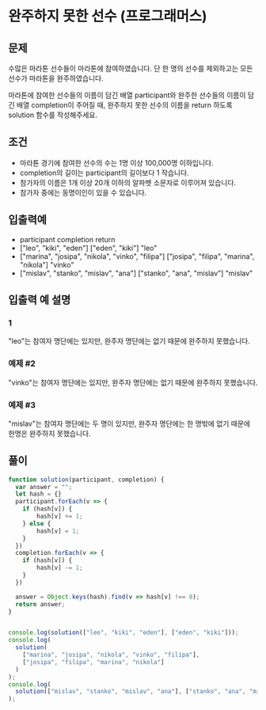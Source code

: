 # 완주하지 못한 선수 (프로그래머스)

## 문제

수많은 마라톤 선수들이 마라톤에 참여하였습니다. 단 한 명의 선수를 제외하고는 모든 선수가 마라톤을 완주하였습니다.<br>

마라톤에 참여한 선수들의 이름이 담긴 배열 participant와 완주한 선수들의 이름이 담긴 배열 completion이 주어질 때, 완주하지 못한 선수의 이름을 return 하도록 solution 함수를 작성해주세요.

## 조건

- 마라톤 경기에 참여한 선수의 수는 1명 이상 100,000명 이하입니다.
- completion의 길이는 participant의 길이보다 1 작습니다.
- 참가자의 이름은 1개 이상 20개 이하의 알파벳 소문자로 이루어져 있습니다.
- 참가자 중에는 동명이인이 있을 수 있습니다.

## 입출력예

- participant	completion	return
- ["leo", "kiki", "eden"]	["eden", "kiki"]	"leo"
- ["marina", "josipa", "nikola", "vinko", "filipa"]	["josipa", "filipa", "marina", "nikola"]	"vinko"
- ["mislav", "stanko", "mislav", "ana"]	["stanko", "ana", "mislav"]	"mislav"
  
## 입출력 예 설명

### 1
"leo"는 참여자 명단에는 있지만, 완주자 명단에는 없기 때문에 완주하지 못했습니다.

### 예제 #2
"vinko"는 참여자 명단에는 있지만, 완주자 명단에는 없기 때문에 완주하지 못했습니다.

### 예제 #3
"mislav"는 참여자 명단에는 두 명이 있지만, 완주자 명단에는 한 명밖에 없기 때문에 한명은 완주하지 못했습니다.


## 풀이

```js
function solution(participant, completion) {
  var answer = "";
  let hash = {}
  participant.forEach(v => {
    if (hash[v]) {
        hash[v] += 1;
    } else {
        hash[v] = 1;
    }
  })
  completion.forEach(v => {
    if (hash[v]) {
        hash[v] -= 1;
    }
  })

  answer = Object.keys(hash).find(v => hash[v] !== 0);
  return answer;
}


console.log(solution(["leo", "kiki", "eden"], ["eden", "kiki"]));
console.log(
  solution(
    ["marina", "josipa", "nikola", "vinko", "filipa"],
    ["josipa", "filipa", "marina", "nikola"]
  )
);
console.log(
  solution(["mislav", "stanko", "mislav", "ana"], ["stanko", "ana", "mislav"])
);
```